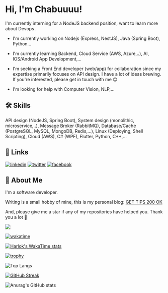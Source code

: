 
# Hi, I'm Chabuuuu! 

I'm currently interning for a NodeJS backend position, want to learn more about Devops .

- I'm currently working on Nodejs (Express, NestJS), Java (Spring Boot), Python...

- I'm currently learning Backend, Cloud Service (AWS, Azure,..), AI, IOS/Android App Development,...

- I'm seeking a Front End developer (web/app) for collaboration since my expertise primarily focuses on API design. I have a lot of ideas brewing. If you're interested, please get in touch with me 😊

- I'm looking for help with Computer Vision, NLP,... 


## 🛠 Skills
API design (NodeJS, Spring Boot), System design (monolithic, microservice,..), Message Broker (RabbitMQ), Database/Cache (PostgreSQL, MySQL, MongoDB, Redis,...), Linux (Deploying, Shell Scripting), Cloud (AWS), C# (WPF), Flutter, Python, C++,...


## 🔗 Links
[![linkedin](https://img.shields.io/badge/linkedin-0A66C2?style=for-the-badge&logo=linkedin&logoColor=white)](https://www.linkedin.com/in/thinhhaphu33/) [![twitter](https://img.shields.io/badge/twitter-1DA1F2?style=for-the-badge&logo=twitter&logoColor=white)](https://twitter.com/ChaBu1182432 ) [![facebook](https://img.shields.io/badge/Facebook-1877F2?style=for-the-badge&logo=facebook&logoColor=white)](https://www.facebook.com/thinhha123)


## 🚀 About Me
I'm a software developer.

Writing is a small hobby of mine, this is my personal blog: [GET TIPS 200 OK](https://gettips200ok.netlify.app/)

And, please give me a star if any of my repositories have helped you. Thank you a lot 🥰

![](https://komarev.com/ghpvc/?username=chabuuuu)

[![wakatime](https://wakatime.com/badge/user/25b47303-8cd8-4420-9495-dd7e1f04cf25.svg)](https://wakatime.com/@25b47303-8cd8-4420-9495-dd7e1f04cf25)

[![Harlok's WakaTime stats](https://github-readme-stats.vercel.app/api/wakatime?username=chabuuuu&theme=tokyonight&layout=compact)](https://github.com/anuraghazra/github-readme-stats)

[![trophy](https://github-profile-trophy.vercel.app/?username=chabuuuu&theme=tokyonight&row=2&column=3)](https://github.com/ryo-ma/github-profile-trophy)

![Top Langs](https://github-readme-stats.vercel.app/api/top-langs/?username=chabuuuu&layout=compact&theme=tokyonight&exclude_repo=auto_checkonline_messenger---publish,Tool-dkhp-2023,UIT_TCCT)

[![GitHub Streak](https://streak-stats.demolab.com?user=chabuuuu&theme=tokyonight)](https://git.io/streak-stats)

![Anurag's GitHub stats](https://github-readme-stats.vercel.app/api?username=chabuuuu&show_icons=true&theme=radical)
